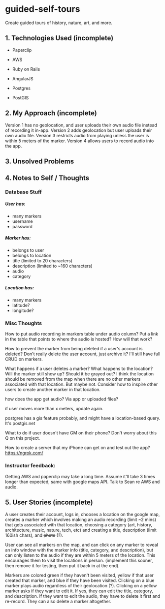 # guided-self-tours
Create guided tours of history, nature, art, and more.

## 1. Technologies Used (incomplete)
- Paperclip

- AWS

- Ruby on Rails

- AngularJS

- Postgres

- PostGIS

## 2. My Approach (incomplete)
Version 1 has no geolocation, and user uploads their own audio file instead of
recording it in-app.  Version 2 adds geolocation but user uploads their own
audio file.  Version 3 restricts audio from playing unless the user is within 5
meters of the marker.  Version 4 allows users to record audio into the app.

## 3. Unsolved Problems

## 4. Notes to Self / Thoughts
### Database Stuff

##### User has:
- many markers
- username
- password

##### Marker has:
- belongs to user
- belongs to location
- title (limited to 20 characters)
- description (limited to ~160 characters)
- audio
- category

##### Location has:
- many markers
- latitude?
- longitude?

### Misc Thoughts
How to put audio recording in markers table under audio column?  Put a link in
the table that points to where the audio is hosted?  How will that work?

How to prevent the marker from being deleted if a user's account is deleted?
Don't really delete the user account, just archive it?  I'll still have full
CRUD on markers.

What happens if a user deletes a marker?  What happens to the location?  Will
the marker still show up?  Should it be grayed out?  I think the location should be
removed from the map when there are no other markers associated with that
location.  But maybe not. Consider how to inspire other users to create another
marker in that location.

how does the app get audio? Via app or uploaded files?

if user moves more than x meters, update again.

postgres has a gis feature probably, and might have a location-based query.
It's postgis.net

What to do if user doesn't have GM on their phone?  Don't worry about this Q on
this project.

How to create a server that my iPhone can get on and test out the app?
https://ngrok.com/

### Instructor feedback:
Getting AWS and paperclip may take a long time.  Assume it'll take 3 times
longer than expected, same with google maps API.  Talk to Sean re AWS and audio.


## 5. User Stories (incomplete)

A user creates their account, logs in, chooses a location on the google map,
creates a marker which involves making an audio recording (limit ~2 mins) that
gets associated with that location, choosing a category (art, history,
architecture, music, nature, tech, etc) and creating a title, description
(limit 160ish chars), and ~~photo~~ (?).  

User can see all markers on the map, and can click on any marker to reveal
an info window with the marker info (title, category, and description), but can
only listen to the audio if they are within 5 meters of the location.  This
encourages them to visit the locations in person.  (implement this sooner, then
remove it for testing, then put it back in at the end).

Markers are colored green if they haven't been visited, yellow if that user created
that marker, and blue if they have been visited.  Clicking on a blue marker plays
audio regardless of their geolocation (?).  Clicking on a yellow marker asks if
they want to edit it.  If yes, they can edit the title, category, and
description.  If they want to edit the audio, they have to delete it first and
re-record.  They can also delete a marker altogether.
